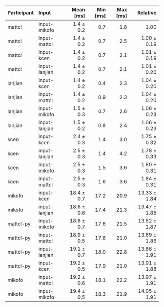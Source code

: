| Participant | Input | Mean [ms] | Min [ms] | Max [ms] | Relative |
|:---|:---|---:|---:|---:|---:|
| mattcl | input-mikofo | 1.4 ± 0.2 | 0.7 | 1.8 | 1.00 |
| mattcl | input-mattcl | 1.4 ± 0.2 | 0.7 | 2.5 | 1.00 ± 0.19 |
| mattcl | input-kcen | 1.4 ± 0.2 | 0.7 | 2.1 | 1.01 ± 0.19 |
| mattcl | input-lanjian | 1.4 ± 0.2 | 0.7 | 2.1 | 1.01 ± 0.20 |
| lanjian | input-kcen | 1.4 ± 0.2 | 0.4 | 2.3 | 1.04 ± 0.20 |
| lanjian | input-mattcl | 1.4 ± 0.2 | 0.9 | 2.3 | 1.04 ± 0.20 |
| lanjian | input-mikofo | 1.5 ± 0.3 | 0.7 | 2.6 | 1.06 ± 0.23 |
| lanjian | input-lanjian | 1.5 ± 0.2 | 0.8 | 2.4 | 1.06 ± 0.23 |
| kcen | input-kcen | 2.4 ± 0.3 | 1.4 | 3.0 | 1.75 ± 0.32 |
| kcen | input-lanjian | 2.5 ± 0.3 | 1.4 | 4.2 | 1.78 ± 0.33 |
| kcen | input-mikofo | 2.5 ± 0.3 | 1.5 | 3.6 | 1.80 ± 0.31 |
| kcen | input-mattcl | 2.5 ± 0.3 | 1.6 | 3.6 | 1.84 ± 0.31 |
| mikofo | input-kcen | 18.4 ± 0.7 | 17.2 | 20.9 | 13.33 ± 1.84 |
| mikofo | input-lanjian | 18.6 ± 0.6 | 17.4 | 21.3 | 13.47 ± 1.85 |
| mattcl-py | input-mikofo | 18.6 ± 0.7 | 17.6 | 21.5 | 13.52 ± 1.87 |
| mattcl-py | input-mattcl | 18.9 ± 0.5 | 17.8 | 21.0 | 13.69 ± 1.86 |
| mattcl-py | input-lanjian | 19.1 ± 0.7 | 18.0 | 22.8 | 13.86 ± 1.91 |
| mattcl-py | input-kcen | 19.2 ± 0.5 | 17.9 | 21.0 | 13.91 ± 1.88 |
| mikofo | input-mattcl | 19.2 ± 0.6 | 18.1 | 22.2 | 13.97 ± 1.91 |
| mikofo | input-mikofo | 19.4 ± 0.5 | 18.3 | 21.9 | 14.05 ± 1.91 |
